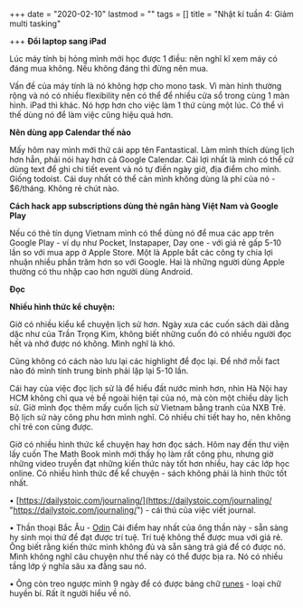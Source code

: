 +++
date = "2020-02-10"
lastmod = ""
tags = []
title = "Nhật kí tuần 4: Giảm multi tasking"

+++
**Đổi laptop sang iPad**

Lúc máy tính bị hỏng mình mới học được 1 điều: nên nghĩ kĩ xem máy có đáng mua không. Nếu không đáng thì đừng nên mua.

Vấn đề của máy tính là nó không hợp cho mono task. Vì màn hình thường rộng và nó có nhiều flexibility nên có thể để nhiều cửa sổ trong cùng 1 màn hình. iPad thì khác. Nó hợp hơn cho việc làm 1 thứ cùng một lúc. Có thể vì thế dùng nó để làm việc cũng hiệu quả hơn.

**Nên dùng app Calendar thế nào**

Mấy hôm nay mình mới thử cái app tên Fantastical. Làm mình thích dùng lịch hơn hẳn, phải nói hay hơn cả Google Calendar. Cái lợi nhất là mình có thể cứ dùng text để ghi chi tiết event và nó tự điền ngày giờ, địa điểm cho mình. Giống todoist. Cái duy nhất có thể cản mình không dùng là phí của nó - $6/tháng. Không rẻ chút nào.

**Cách hack app subscriptions dùng thẻ ngân hàng Việt Nam và Google Play**

Nếu có thẻ tín dụng Vietnam mình có thể dùng nó để mua các app trên Google Play - ví dụ như Pocket, Instapaper, Day one - với giá rẻ gấp 5-10 lần so với mua app ở Apple Store. Một là Apple bắt các công ty chia lợi nhuận nhiều phần trăm hơn so với Google. Hai là những người dùng Apple thường có thu nhập cao hơn người dùng Android.

**Đọc**

**Nhiều hình thức kể chuyện:**

Giờ có nhiều kiểu kể chuyện lịch sử hơn. Ngày xưa các cuốn sách dài dằng dặc như của Trần Trọng Kim, không biết những cuốn đó có nhiều người đọc hết và nhớ được nó không. Mình nghĩ là khó.

Cũng không có cách nào lưu lại các highlight để đọc lại. Để nhớ mỗi fact nào đó mình tính trung bình phải lặp lại 5-10 lần.

Cái hay của việc đọc lịch sử là để hiểu đất nước mình hơn, nhìn Hà Nội hay HCM không chỉ qua vẻ bề ngoài hiện tại của nó, mà còn một chiều dày lịch sử. Giờ mình đọc thêm mấy cuốn lịch sử Vietnam bằng tranh của NXB Trẻ. Bộ lịch sử này công phu hơn mình nghĩ. Có nhiều chi tiết hay ho, nên không chỉ trẻ con cũng được.

Giờ có nhiều hình thức kể chuyện hay hơn đọc sách. Hôm nay đến thư viện lấy cuốn The Math Book mình mới thấy họ làm rất công phu, nhưng giờ những video truyền đạt những kiến thức này tốt hơn nhiều, hay các lớp học online. Có nhiều hình thức để kể chuyện - sách không phải là hình thức tốt nhất.

• [https://dailystoic.com/journaling/](https://dailystoic.com/journaling/ "https://dailystoic.com/journaling/") - cái thú của việc viết journal.

• Thần thoại Bắc Âu - [Odin](http://norse-mythology.org/gods-and-creatures/the-aesir-gods-and-goddesses/odin/) Cái điểm hay nhất của ông thần này - sẵn sàng hy sinh mọi thứ để đạt được trí tuệ. Trí tuệ không thể được mua với giá rẻ. Ông biết rằng kiến thức mình không đủ và sẵn sàng trả giá để có được nó. Mình không nghĩ câu chuyện như thế này có thể được bịa ra. Nó có nhiều tầng lớp ý nghĩa sâu xa đằng sau nó.

• Ông còn treo ngược mình 9 ngày để có được bảng chữ [runes](http://norse-mythology.org/runes/the-meanings-of-the-runes/) - loại chữ huyền bí. Rất ít người hiểu về nó.